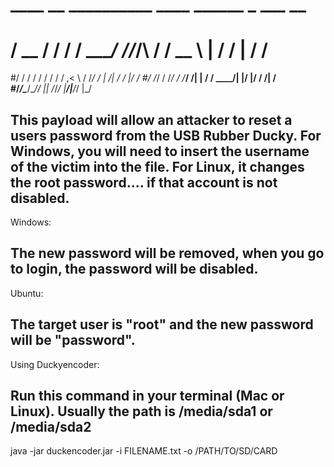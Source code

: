                                                                                                                        
#    ____  __  __________ ____  ______ _       ___   __
 #  / __ \/ / / / ____/ //_/\ \/ / __ \ |     / / | / /
  #/ / / / / / / /   / ,<    \  / /_/ / | /| / /  |/ / 
 #/ /_/ / /_/ / /___/ /| |   / / ____/| |/ |/ / /|  /  
#/_____/\____/\____/_/ |_|  /_/_/     |__/|__/_/ |_/   
                                                      
                                                                                                               
This payload will allow an attacker to reset a users password from the USB Rubber Ducky. For Windows, you will need to insert the username of the victim into the file. For Linux, it changes the root password.... if that account is not disabled.
---------------------------------------------------------------------------------------------------------------------
Windows:

The new password will be removed, when you go to login, the password will be disabled.
---------------------------------------------------------------------------------------------------------------------
Ubuntu:

The target user is "root" and the new password will be "password".
---------------------------------------------------------------------------------------------------------------------
Using Duckyencoder:

Run this command in your terminal (Mac or Linux). Usually the path is /media/sda1 or /media/sda2 
---------------------------------------------------------------------------------------------------------------------

java -jar duckencoder.jar -i FILENAME.txt -o /PATH/TO/SD/CARD